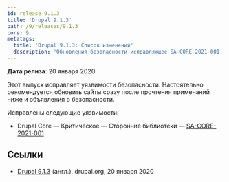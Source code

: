 ```yaml
---
id: release-9.1.3
title: 'Drupal 9.1.3'
path: /9/releases/9.1.3
core: 9
metatags:
  title: 'Drupal 9.1.3: Список изменений'
  description: 'Обновления безопасности исправляющее SA-CORE-2021-001.'
---
```


**Дата релиза**: 20 января 2020

Этот выпуск исправляет уязвимости безопасности. Настоятельно рекомендуется обновить сайты сразу после прочтения примечаний ниже и объявления о безопасности.

Исправлены следующие уязвимости:

- Drupal Core — Критическое — Сторонние библиотеки — [SA-CORE-2021-001](../../../../security/sa-core/2021-001/index.md)

## Ссылки

- [Drupal 9.1.3](https://www.drupal.org/project/drupal/releases/9.1.3) (англ.), drupal.org, 20 января 2020
